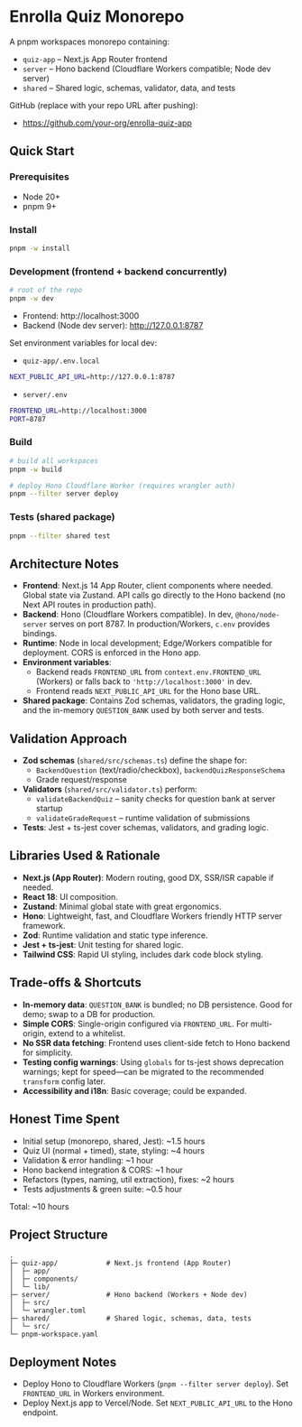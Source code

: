 # Enrolla Quiz Monorepo

A pnpm workspaces monorepo containing:
- `quiz-app` – Next.js App Router frontend
- `server` – Hono backend (Cloudflare Workers compatible; Node dev server)
- `shared` – Shared logic, schemas, validator, data, and tests

GitHub (replace with your repo URL after pushing):
- https://github.com/your-org/enrolla-quiz-app

## Quick Start

### Prerequisites
- Node 20+
- pnpm 9+

### Install
```bash
pnpm -w install
```

### Development (frontend + backend concurrently)
```bash
# root of the repo
pnpm -w dev
```
- Frontend: http://localhost:3000
- Backend (Node dev server): http://127.0.0.1:8787

Set environment variables for local dev:
- `quiz-app/.env.local`
```bash
NEXT_PUBLIC_API_URL=http://127.0.0.1:8787
```
- `server/.env`
```bash
FRONTEND_URL=http://localhost:3000
PORT=8787
```

### Build
```bash
# build all workspaces
pnpm -w build

# deploy Hono Cloudflare Worker (requires wrangler auth)
pnpm --filter server deploy
```

### Tests (shared package)
```bash
pnpm --filter shared test
```

## Architecture Notes

- **Frontend**: Next.js 14 App Router, client components where needed. Global state via Zustand. API calls go directly to the Hono backend (no Next API routes in production path).
- **Backend**: Hono (Cloudflare Workers compatible). In dev, `@hono/node-server` serves on port 8787. In production/Workers, `c.env` provides bindings.
- **Runtime**: Node in local development; Edge/Workers compatible for deployment. CORS is enforced in the Hono app.
- **Environment variables**:
  - Backend reads `FRONTEND_URL` from `context.env.FRONTEND_URL` (Workers) or falls back to `'http://localhost:3000'` in dev.
  - Frontend reads `NEXT_PUBLIC_API_URL` for the Hono base URL.
- **Shared package**: Contains Zod schemas, validators, the grading logic, and the in-memory `QUESTION_BANK` used by both server and tests.

## Validation Approach

- **Zod schemas** (`shared/src/schemas.ts`) define the shape for:
  - `BackendQuestion` (text/radio/checkbox), `backendQuizResponseSchema`
  - Grade request/response
- **Validators** (`shared/src/validator.ts`) perform:
  - `validateBackendQuiz` – sanity checks for question bank at server startup
  - `validateGradeRequest` – runtime validation of submissions
- **Tests**: Jest + ts-jest cover schemas, validators, and grading logic.

## Libraries Used & Rationale

- **Next.js (App Router)**: Modern routing, good DX, SSR/ISR capable if needed.
- **React 18**: UI composition.
- **Zustand**: Minimal global state with great ergonomics.
- **Hono**: Lightweight, fast, and Cloudflare Workers friendly HTTP server framework.
- **Zod**: Runtime validation and static type inference.
- **Jest + ts-jest**: Unit testing for shared logic.
- **Tailwind CSS**: Rapid UI styling, includes dark code block styling.

## Trade-offs & Shortcuts

- **In-memory data**: `QUESTION_BANK` is bundled; no DB persistence. Good for demo; swap to a DB for production.
- **Simple CORS**: Single-origin configured via `FRONTEND_URL`. For multi-origin, extend to a whitelist.
- **No SSR data fetching**: Frontend uses client-side fetch to Hono backend for simplicity.
- **Testing config warnings**: Using `globals` for ts-jest shows deprecation warnings; kept for speed—can be migrated to the recommended `transform` config later.
- **Accessibility and i18n**: Basic coverage; could be expanded.

## Honest Time Spent

- Initial setup (monorepo, shared, Jest): ~1.5 hours
- Quiz UI (normal + timed), state, styling: ~4 hours
- Validation & error handling: ~1 hour
- Hono backend integration & CORS: ~1 hour
- Refactors (types, naming, util extraction), fixes: ~2 hours
- Tests adjustments & green suite: ~0.5 hour

Total: ~10 hours

## Project Structure

```
.
├─ quiz-app/            # Next.js frontend (App Router)
│  ├─ app/
│  ├─ components/
│  └─ lib/
├─ server/              # Hono backend (Workers + Node dev)
│  ├─ src/
│  └─ wrangler.toml
├─ shared/              # Shared logic, schemas, data, tests
│  └─ src/
└─ pnpm-workspace.yaml
```

## Deployment Notes

- Deploy Hono to Cloudflare Workers (`pnpm --filter server deploy`). Set `FRONTEND_URL` in Workers environment.
- Deploy Next.js app to Vercel/Node. Set `NEXT_PUBLIC_API_URL` to the Hono endpoint.
